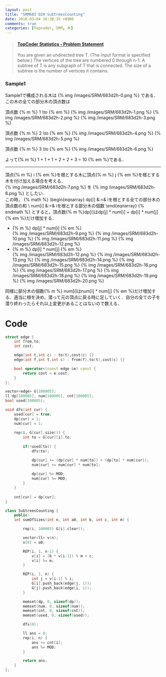 ```yaml
---
layout: post
title: "SRM683 D2H SubtreesCounting"
date: 2016-03-04 16:38:35 +0900
comments: true
categories: [Topcoder, SRM, 木]
---
```


<blockquote class="embedly-card" data-card-key="39deea93f79745829254c0652225a544" data-card-controls="0" data-card-type="article" data-card-branding="0"><h4><a href="https://community.topcoder.com/stat?c=problem_statement&pm=14179&rd=16653">TopCoder Statistics - Problem Statement</a></h4><p>You are given an undirected tree T. (The input format is specified below.) The vertices of the tree are numbered 0 through n-1. A subtree of T is any subgraph of T that is connected. The size of a subtree is the number of vertices it contains.</p></blockquote>
<script async src="//cdn.embedly.com/widgets/platform.js" charset="UTF-8"></script>

<!-- more -->

### Sample1

Sample1で構成される木は
{% img /images/SRM/683d2h-0.png %}
である．この木の全ての部分木の頂点数は

頂点数 {% m %} 1 \to {% em %}
{% img /images/SRM/683d2h-1.png %}
{% img /images/SRM/683d2h-2.png %}
{% img /images/SRM/683d2h-3.png %}
  
頂点数 {% m %} 2 \to {% em %}
{% img /images/SRM/683d2h-4.png %}
{% img /images/SRM/683d2h-5.png %}
  
頂点数 {% m %} 3 \to {% em %}
{% img /images/SRM/683d2h-6.png %}
  
よって{% m %} 1 + 1 + 1 + 2 + 2 + 3 = 10 {% em %}である．  

---

頂点{% m %} i {% em %}を根とする木に頂点{% m %} j {% em %}を根とする木を付け加える場合を考える．  
{% img /images/SRM/683d2h-7.png %}
を
{% img /images/SRM/683d2h-8.png %}
としたい．  
この時，
{% math %}
\begin{eqnarray}
	dp[i] &:=& iを根とする全ての部分木の頂点数の和 \\
	num[i] &:=& iを根とする部分木の個数
\end{eqnarray}
{% endmath %}
とすると，頂点数{% m %}dp[i]はdp[j] * num[i] + dp[i] * num[j] {% em %}だけ増加する．

* {% m %} dp[j] * num[i] {% em %}  
	{% img /images/SRM/683d2h-9.png %}
	{% img /images/SRM/683d2h-10.png %}
	{% img /images/SRM/683d2h-11.png %}
	{% img /images/SRM/683d2h-12.png %}
* {% m %} dp[i] * num[j] {% em %}  
	{% img /images/SRM/683d2h-12.png %}
	{% img /images/SRM/683d2h-13.png %}
	{% img /images/SRM/683d2h-14.png %}
	{% img /images/SRM/683d2h-15.png %}
	{% img /images/SRM/683d2h-16.png %}
	{% img /images/SRM/683d2h-17.png %}
	{% img /images/SRM/683d2h-18.png %}
	{% img /images/SRM/683d2h-19.png %}
	{% img /images/SRM/683d2h-20.png %}


同様に部分木の個数{% m %} num[i]はnum[i] * num[j] {% em %}だけ増加する．適当に根を決め，潜って元の頂点に戻る時に足していく．自分の全ての子を潜り終わったらそれ以上変更があることはないので数える．

# Code

```cpp
struct edge {
	int from,to;
	int cost;

	edge(int t,int c) : to(t),cost(c) {}
	edge(int f,int t,int c) : from(f),to(t),cost(c) {}

	bool operator<(const edge &e) const {
		return cost < e.cost;
	}
};

vector<edge> G[100005];
ll dp[100005], num[100005], cnt[100005];
bool used[100005];

void dfs(int cur) {
	used[cur] = true;
	dp[cur] = 1;
	num[cur] = 1;
	
	rep(i, G[cur].size()) {
		int to = G[cur][i].to;
	
		if(!used[to]) {
			dfs(to);

			dp[cur] += (dp[cur] * num[to]) + (dp[to] * num[cur]);
			num[cur] += num[cur] * num[to];
	
			dp[cur] %= MOD;
			num[cur] %= MOD;
		}
	}
	
	cnt[cur] = dp[cur];
}

class SubtreesCounting {
	public:
	int sumOfSizes(int n, int a0, int b, int c, int m) {

		rep(i, 100005) G[i].clear();

		vector<ll> v(n);
		v[0] = a0;

		REP(i, 1, n-1) {
			v[i] = (b * v[i-1]) % m + c;
			v[i] %= m;
		}

		REP(i, 1, n) {
			int j = v[i-1] % i;
			G[i].push_back(edge(j, 1));
			G[j].push_back(edge(i, 1));
		}

		memset(dp, 0, sizeof(dp));
		memset(num, 0, sizeof(num));
		memset(cnt, 0, sizeof(cnt));
		memset(used, 0, sizeof(used));

		dfs(0);

		ll ans = 0;
		rep(i, n) {
			ans += cnt[i];
			ans %= MOD;
		}

		return ans;
	}
};
```
